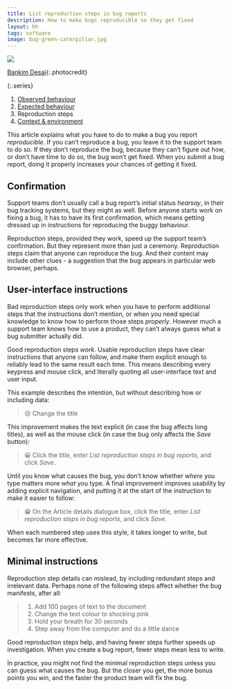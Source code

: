 ```yaml
---
title: List reproduction steps in bug reports
description: How to make bugs reproducible so they get fixed
layout: hh
tags: software
image: bug-green-caterpillar.jpg
---
```


![](bug-green-caterpillar.jpg)

[Bankim Desai](https://unsplash.com/photos/FEnD-sxHcWk){:.photocredit}

{:.series}
1. [Observed behaviour](bug-observed)
2. [Expected behaviour](bug-expected)
3. Reproduction steps
4. [Context & environment](bug-environment)

This article explains what you have to do to make a bug you report _reproducible_.
If you can’t reproduce a bug, you leave it to the support team to do so.
If they don’t reproduce the bug, because they can’t figure out how, or don’t have time to do so, the bug won’t get fixed.
When you submit a bug report, doing it properly increases your chances of getting it fixed.

## Confirmation

Support teams don’t usually call a bug report’s initial status _hearsay_, in their bug tracking systems, but they might as well.
Before anyone starts work on fixing a bug, it has to have its first confirmation, which means getting dressed up in instructions for reproducing the buggy behaviour.

Reproduction steps, provided they work, speed up the support team’s confirmation.
But they represent more than just a ceremony.
Reproduction steps claim that anyone can reproduce the bug.
And their content may include other clues - a suggestion that the bug appears in particular web browser, perhaps.

## User-interface instructions

Bad reproduction steps only work when you have to perform additional steps that the instructions don’t mention, or when you need special knowledge to know how to perform those steps _properly_.
However much a support team knows how to use a product, they can’t always guess what a bug submitter actually did.

Good reproduction steps _work_.
Usable reproduction steps have clear instructions that anyone can follow, and make them explicit enough to reliably lead to the same result each time.
This means describing every keypress and mouse click, and literally quoting all user-interface text and user input.

This example describes the intention, but without describing how or including data:

> 😢 Change the title

This improvement makes the text explicit (in case the bug affects long titles), as well as the mouse click (in case the bug only affects the _Save_ button):

> 😀 Click the title, enter _List reproduction steps in bug reports_, and click _Save_.

Until you know what causes the bug, you don’t know whether _where_ you type  matters more _what_ you type.
A final improvement improves usability by adding explicit navigation, and putting it at the start of the instruction to make it easier to follow:

> 😁 On the Article details dialogue box, click the title, enter _List reproduction steps in bug reports_, and click _Save_.

When each numbered step uses this style, it takes longer to write, but becomes far more effective.

## Minimal instructions

Reproduction step details can mislead, by including redundant steps and irrelevant data.
Perhaps none of the following steps affect whether the bug manifests, after all:

> 1. Add 100 pages of text to the document
> 2. Change the text colour to shocking pink
> 3. Hold your breath for 30 seconds
> 4. Step away from the computer and do a little dance

Good reproduction steps help, and having fewer steps further speeds up investigation.
When you create a bug report, fewer steps mean less to write.

In practice, you might not find the minimal reproduction steps unless you can guess what causes the bug.
But the closer you get, the more bonus points you win, and the faster the product team will fix the bug.
